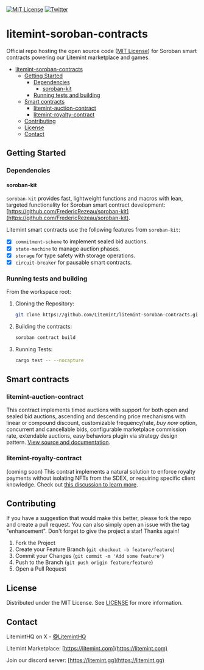[![MIT License][license-shield]][license-url]
[![Twitter][twitter-shield]][twitter-url]

# litemint-soroban-contracts

Official repo hosting the open source code ([MIT License](LICENSE)) for Soroban smart contracts powering our Litemint marketplace and games.

- [litemint-soroban-contracts](#litemint-soroban-contracts)
  - [Getting Started](#getting-started)
    - [Dependencies](#dependencies)
      - [soroban-kit](#soroban-kit)
    - [Running tests and building](#running-tests-and-building)
  - [Smart contracts](#smart-contracts)
    - [litemint-auction-contract](#litemint-auction-contract)
    - [litemint-royalty-contract](#litemint-royalty-contract)
  - [Contributing](#contributing)
  - [License](#license)
  - [Contact](#contact)

## Getting Started

### Dependencies

#### soroban-kit
  
  `soroban-kit` provides fast, lightweight functions and macros with lean, targeted functionality for Soroban smart contract development:
  [https://github.com/FredericRezeau/soroban-kit](https://github.com/FredericRezeau/soroban-kit).

Litemint smart contracts use the following features from `soroban-kit`:
  - [X] `commitment-scheme` to implement sealed bid auctions.
  - [X] `state-machine` to manage auction phases.
  - [X] `storage` for type safety with storage operations.
  - [X] `circuit-breaker` for pausable smart contracts.

### Running tests and building

From the workspace root:

1. Cloning the Repository:
   ```sh
   git clone https://github.com/Litemint/litemint-soroban-contracts.git
   ```
2. Building the contracts:
   ```sh
   soroban contract build
   ```
3. Running Tests:
   ```sh
   cargo test -- --nocapture
   ```

## Smart contracts

### litemint-auction-contract

This contract implements timed auctions with support for both open and sealed bid auctions, ascending and descending price mechanisms with linear or compound discount, customizable frequency/rate, _buy now_ option, concurrent and cancellable bids, configurable marketplace commission rate, extendable auctions, easy behaviors plugin via strategy design pattern. [View source and documentation](/crates/litemint-auction-contract/).

### litemint-royalty-contract

(coming soon) This contrat implements a natural solution to enforce royalty payments without isolating NFTs from the SDEX, or requiring specific client knowledge. Check out [this discussion to learn more](https://github.com/orgs/litemint/discussions/1).

## Contributing

If you have a suggestion that would make this better, please fork the repo and create a pull request. You can also simply open an issue with the tag "enhancement".
Don't forget to give the project a star! Thanks again!

1. Fork the Project
2. Create your Feature Branch (`git checkout -b feature/feature`)
3. Commit your Changes (`git commit -m 'Add some feature'`)
4. Push to the Branch (`git push origin feature/feature`)
5. Open a Pull Request

## License

Distributed under the MIT License. See [LICENSE](LICENSE) for more information.

## Contact

LitemintHQ on X - [@LitemintHQ](https://twitter.com/LitemintHQ)

Litemint Marketplace: [https://litemint.com](https://litemint.com)

Join our discord server: [https://litemint.gg](https://litemint.gg)

[license-shield]: https://img.shields.io/github/license/litemint/litemint-soroban-contracts.svg?style=for-the-badge
[license-url]: https://github.com/litemint/litemint-soroban-contracts/blob/master/LICENSE
[twitter-shield]: https://img.shields.io/badge/-Twitter-black.svg?style=for-the-badge&logo=twitter&colorB=555
[twitter-url]: https://x.com/liteminthq

[rust-shield]: https://img.shields.io/badge/Rust-000000?style=flat-square&logo=Rust&logoColor=white
[rust-url]: https://www.rust-lang.org
[javascript-shield]: https://img.shields.io/badge/JavaScript-F7DF1E?style=flat-square&logo=javascript&logoColor=black
[javascript-url]: https://vanilla-js.com
